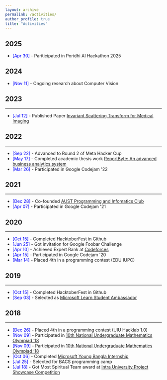```yaml
---
layout: archive
permalink: /activities/
author_profile: true
title: "Activities"
---
```


## 2025
* <span style="color:Blue"> [Apr 30] </span> - Pariticipated in Poridhi AI Hackathon 2025

## 2024
* <span style="color:Blue"> [Nov 11] </span> - Ongoing research about Computer Vision

## 2023
---------
* <span style="color:Blue"> [Jul 12] </span> - Published Paper [Invariant Scattering Transform for Medical Imaging](https://arxiv.org/pdf/2307.04771)

## 2022
---------
* <span style="color:Blue"> [Sep 22] </span> - Advanced to Round 2 of Meta Hacker Cup
* <span style="color:Blue"> [May 17] </span> - Completed academic thesis work [ReportByte: An advanced business analytics system](../files/Research/ReportByte.pdf) 
* <span style="color:Blue"> [Mar 26] </span> - Participated in Google Codejam '22

## 2021
---------
* <span style="color:Blue"> [Dec 28] </span> - Co-founded [AUST Programming and Infomatics Club](https://aust.edu/austpic)
* <span style="color:Blue"> [Apr 07] </span> - Participated in Google Codejam '21

## 2020
---------
* <span style="color:Blue"> [Oct 15] </span> - Completed HacktoberFest in Github
* <span style="color:Blue"> [Jun 25] </span> - Got invitation for Google Foobar Challenge 
* <span style="color:Blue"> [Apr 10] </span> - Achieved Expert Rank at [Codeforces](https://codeforces.com/profile/edge555)
* <span style="color:Blue"> [Apr 15] </span> - Participated in Google Codejam '20
* <span style="color:Blue"> [Mar 14] </span> - Placed 4th in a programming contest (EDU IUPC)

## 2019
---------
* <span style="color:Blue"> [Oct 15] </span> - Completed HacktoberFest in Github
* <span style="color:Blue"> [Sep 03] </span> - Selected as [Microsoft Learn Student Ambassador](https://edge555.github.io/files/Certificates/microsoft-learn.pdf)

## 2018
---------
* <span style="color:Blue"> [Dec 26] </span> - Placed 4th in a programming contest (UIU Hacklab 1.0)
* <span style="color:Blue"> [Nov 09] </span> - Participated in [10th National Undergraduate Mathematics Olympiad ’18](https://edge555.github.io/files/Certificates/2018-national-math-olympiad.pdf)
* <span style="color:Blue"> [Nov 09] </span> - Participated in [10th National Undergraduate Mathematics Olympiad ’18](https://edge555.github.io/files/Certificates/2018-national-math-olympiad.pdf)
* <span style="color:Blue"> [Oct 06] </span> - Completed [Microsoft Young Bangla Internship](https://edge555.github.io/files/Certificates/2018-microsoft-young-bangla-internship.pdf)
* <span style="color:Blue"> [Jul 25] </span> - Selected for BACS programming camp
* <span style="color:Blue"> [Jul 18] </span> - Got Most Spiritual Team award at [Intra University Project Showcase Competition](https://edge555.github.io/files/Certificates/2018-most-spiritual-team-project-showcase.pdf)
